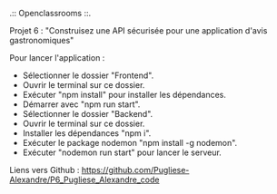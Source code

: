 .:: Openclassrooms ::.

Projet 6 : 
"Construisez une API sécurisée pour une application d'avis gastronomiques"

Pour lancer l'application : 

- Sélectionner le dossier "Frontend".
- Ouvrir le terminal sur ce dossier.
- Exécuter "npm install" pour installer les dépendances.
- Démarrer avec "npm run start".
- Sélectionner le dossier "Backend".
- Ouvrir le terminal sur ce dossier.
- Installer les dépendances "npm i".
- Exécuter le package nodemon "npm install -g nodemon".
- Exécuter "nodemon run start" pour lancer le serveur. 

Liens vers Github : 
https://github.com/Pugliese-Alexandre/P6_Pugliese_Alexandre_code

